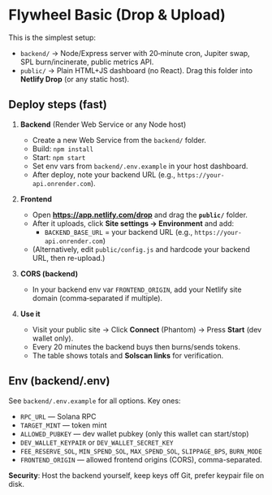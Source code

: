 # Flywheel Basic (Drop & Upload)

This is the simplest setup:
- `backend/` → Node/Express server with 20‑minute cron, Jupiter swap, SPL burn/incinerate, public metrics API.
- `public/` → Plain HTML+JS dashboard (no React). Drag this folder into **Netlify Drop** (or any static host).

## Deploy steps (fast)
1) **Backend** (Render Web Service or any Node host)
   - Create a new Web Service from the `backend/` folder.
   - Build: `npm install`
   - Start: `npm start`
   - Set env vars from `backend/.env.example` in your host dashboard.
   - After deploy, note your backend URL (e.g., `https://your-api.onrender.com`).

2) **Frontend**
   - Open **https://app.netlify.com/drop** and drag the **`public/`** folder.
   - After it uploads, click **Site settings → Environment** and add:
     - `BACKEND_BASE_URL` = your backend URL (e.g., `https://your-api.onrender.com`)
   - (Alternatively, edit `public/config.js` and hardcode your backend URL, then re-upload.)

3) **CORS (backend)**
   - In your backend env var `FRONTEND_ORIGIN`, add your Netlify site domain (comma‑separated if multiple).

4) **Use it**
   - Visit your public site → Click **Connect** (Phantom) → Press **Start** (dev wallet only).
   - Every 20 minutes the backend buys then burns/sends tokens.
   - The table shows totals and **Solscan links** for verification.

## Env (backend/.env)
See `backend/.env.example` for all options. Key ones:
- `RPC_URL` — Solana RPC
- `TARGET_MINT` — token mint
- `ALLOWED_PUBKEY` — dev wallet pubkey (only this wallet can start/stop)
- `DEV_WALLET_KEYPAIR` or `DEV_WALLET_SECRET_KEY`
- `FEE_RESERVE_SOL`, `MIN_SPEND_SOL`, `MAX_SPEND_SOL`, `SLIPPAGE_BPS`, `BURN_MODE`
- `FRONTEND_ORIGIN` — allowed frontend origins (CORS), comma-separated.

**Security**: Host the backend yourself, keep keys off Git, prefer keypair file on disk.
